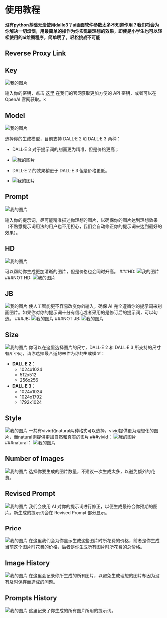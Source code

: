 # 使用教程

**没有python基础无法使用dalle3？ai画图软件参数太多不知道作用？我们将会为你解决一切烦恼，用最简单的操作为你实现最理想的效果，即使是小学生也可以轻松使用的ai绘图程序，简单明了，轻松挑战不可能**

## Reverse Proxy Link

## Key
![我的图片](./image/4.png "key")

输入你的密钥，点击 [这里](https://ai.voilatech.co.jp/) 在我们的官网获取更加方便的 API 密钥，或者可以在 OpenAI 官网获取。k

## Model
![我的图片](./image/6.png "key")

选择你的生成模型，目前支持 DALL·E 2 和 DALL·E 3 两种：
- DALL·E 3 对于提示词的刻画更为精准，但是价格更高；
- ![我的图片](./image/11.png "key")

- DALL·E 2 的效果稍逊于 DALL·E 3 但是价格更低。
- ![我的图片](./image/12.png "key")


## Prompt
![我的图片](./image/5.png "key")

输入你的提示词，尽可能精准描述你理想的图片，以确保你的图片达到理想效果（不熟悉提示词用法的用户也不用担心，我们会自动修正你的提示词来达到最好的效果）。

## HD
![我的图片](./image/7.png "key")

可以帮助你生成更加清晰的图片，但是价格也会同时升高。
###HD:
![我的图片](./image/13.png "key")
###NOT HD:
![我的图片](./image/11.png "key")

## JB
![我的图片](./image/8.png "key")
使人工智能更不容易改变你的输入，确保 AI 完全遵循你的提示词来刻画图片。如果你对你的提示词十分有信心或者采用的是修订后的提示词，可以勾选。
###JB:
![我的图片](./image/14.png "key")
###NOT JB:
![我的图片](./image/11.png "key")

## Size
![我的图片](./image/9.png "key")
你可以在这里选择图片的尺寸，DALL·E 2 和 DALL·E 3 所支持的尺寸有所不同，请你选择最合适的来作为你的生成模型：
- **DALL·E 2**： 
  - 1024x1024
  - 512x512
  - 256x256
- **DALL·E 3**：
  - 1024x1024
  - 1024x1792
  - 1792x1024

## Style
![我的图片](./image/15.png "key")
一共有vivid和natural两种格式可以选择，vivid提供更为理想化的图片，而natural则提供更加自然和真实的图片
###vivid：
![我的图片](./image/16.png "key")
###natural：
![我的图片](./image/15.png "key")

## Number of Images
![我的图片](./image/18.png "key")
选择你要生成的图片数量，不建议一次生成太多，以避免额外的花费。


## Revised Prompt
![我的图片](./image/19.png "key")
我们会使用 AI 对你的提示词进行修正，以便生成最符合你预期的图片。新生成的提示词会在 Revised Prompt 部分显示。

## Price
![我的图片](./image/20.png "key")
在这里我们会为你显示生成这些图片时所花费的价格，前者是你生成当前这个图片时花费的价格，后者是你生成所有图片时所花费的总价格。

## Image History
![我的图片](./image/17.png "key")
在这里会记录你所生成的所有图片，以避免生成理想的图片却因为没有及时保存而造成的问题。

## Prompts History
![我的图片](./image/17.png "key")
这里记录了你生成的所有图片所用的提示词。
